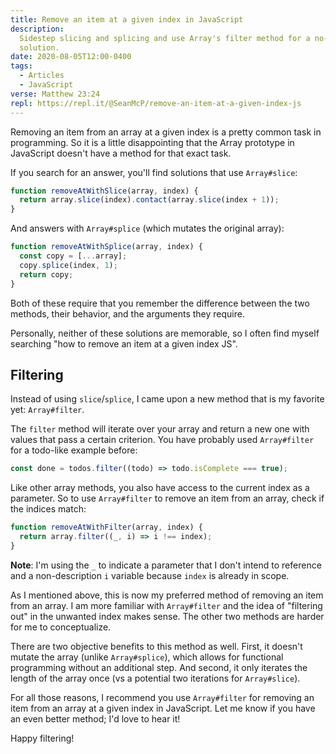 ```yaml
---
title: Remove an item at a given index in JavaScript
description:
  Sidestep slicing and splicing and use Array's filter method for a no-hassle
  solution.
date: 2020-08-05T12:00-0400
tags:
  - Articles
  - JavaScript
verse: Matthew 23:24
repl: https://repl.it/@SeanMcP/remove-an-item-at-a-given-index-js
---
```


Removing an item from an array at a given index is a pretty common task in
programming. So it is a little disappointing that the Array prototype in
JavaScript doesn't have a method for that exact task.

If you search for an answer, you'll find solutions that use `Array#slice`:

```js
function removeAtWithSlice(array, index) {
  return array.slice(index).contact(array.slice(index + 1));
}
```

And answers with `Array#splice` (which mutates the original array):

```js
function removeAtWithSplice(array, index) {
  const copy = [...array];
  copy.splice(index, 1);
  return copy;
}
```

Both of these require that you remember the difference between the two methods,
their behavior, and the arguments they require.

Personally, neither of these solutions are memorable, so I often find myself
searching "how to remove an item at a given index JS".

## Filtering

Instead of using `slice`/`splice`, I came upon a new method that is my favorite
yet: `Array#filter`.

The `filter` method will iterate over your array and return a new one with
values that pass a certain criterion. You have probably used `Array#filter` for
a todo-like example before:

```js
const done = todos.filter((todo) => todo.isComplete === true);
```

Like other array methods, you also have access to the current index as a
parameter. So to use `Array#filter` to remove an item from an array, check if
the indices match:

```js
function removeAtWithFilter(array, index) {
  return array.filter((_, i) => i !== index);
}
```

**Note**: I'm using the `_` to indicate a parameter that I don't intend to
reference and a non-description `i` variable because `index` is already in
scope.

As I mentioned above, this is now my preferred method of removing an item from
an array. I am more familiar with `Array#filter` and the idea of "filtering out"
in the unwanted index makes sense. The other two methods are harder for me to
conceptualize.

There are two objective benefits to this method as well. First, it doesn't
mutate the array (unlike `Array#splice`), which allows for functional
programming without an additional step. And second, it only iterates the length
of the array once (vs a potential two iterations for `Array#slice`).

For all those reasons, I recommend you use `Array#filter` for removing an item
from an array at a given index in JavaScript. Let me know if you have an even
better method; I'd love to hear it!

Happy filtering!
